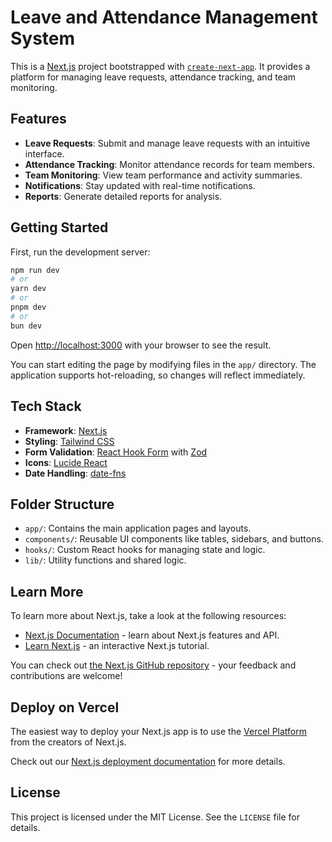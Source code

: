 # Leave and Attendance Management System

This is a [Next.js](https://nextjs.org) project bootstrapped with [`create-next-app`](https://nextjs.org/docs/app/api-reference/cli/create-next-app). It provides a platform for managing leave requests, attendance tracking, and team monitoring.

## Features

- **Leave Requests**: Submit and manage leave requests with an intuitive interface.
- **Attendance Tracking**: Monitor attendance records for team members.
- **Team Monitoring**: View team performance and activity summaries.
- **Notifications**: Stay updated with real-time notifications.
- **Reports**: Generate detailed reports for analysis.

## Getting Started

First, run the development server:

```bash
npm run dev
# or
yarn dev
# or
pnpm dev
# or
bun dev
```

Open [http://localhost:3000](http://localhost:3000) with your browser to see the result.

You can start editing the page by modifying files in the `app/` directory. The application supports hot-reloading, so changes will reflect immediately.

## Tech Stack

- **Framework**: [Next.js](https://nextjs.org)
- **Styling**: [Tailwind CSS](https://tailwindcss.com)
- **Form Validation**: [React Hook Form](https://react-hook-form) with [Zod](https://zod.dev)
- **Icons**: [Lucide React](https://lucide.dev)
- **Date Handling**: [date-fns](https://date-fns.org)

## Folder Structure

- `app/`: Contains the main application pages and layouts.
- `components/`: Reusable UI components like tables, sidebars, and buttons.
- `hooks/`: Custom React hooks for managing state and logic.
- `lib/`: Utility functions and shared logic.

## Learn More

To learn more about Next.js, take a look at the following resources:

- [Next.js Documentation](https://nextjs.org/docs) - learn about Next.js features and API.
- [Learn Next.js](https://nextjs.org/learn) - an interactive Next.js tutorial.

You can check out [the Next.js GitHub repository](https://github.com/vercel/next.js) - your feedback and contributions are welcome!

## Deploy on Vercel

The easiest way to deploy your Next.js app is to use the [Vercel Platform](https://vercel.com/new?utm_medium=default-template&filter=next.js&utm_source=create-next-app&utm_campaign=create-next-app-readme) from the creators of Next.js.

Check out our [Next.js deployment documentation](https://nextjs.org/docs/app/building-your-application/deploying) for more details.

## License

This project is licensed under the MIT License. See the `LICENSE` file for details.
